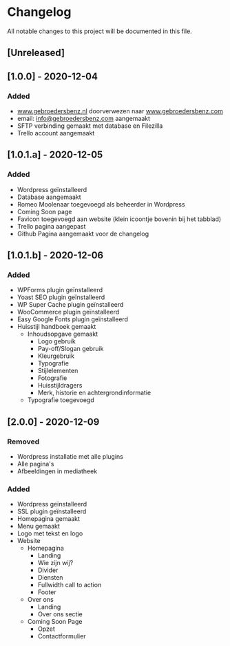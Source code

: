 # Changelog
All notable changes to this project will be documented in this file.

## [Unreleased]

## [1.0.0] - 2020-12-04
### Added
- www.gebroedersbenz.nl doorverwezen naar www.gebroedersbenz.com
- email: info@gebroedersbenz.com aangemaakt
- SFTP verbinding gemaakt met database en Filezilla
- Trello account aangemaakt

## [1.0.1.a] - 2020-12-05
### Added
- Wordpress geïnstalleerd
- Database aangemaakt
- Romeo Moolenaar toegevoegd als beheerder in Wordpress
- Coming Soon page
- Favicon toegevoegd aan website (klein icoontje bovenin bij het tabblad) 
- Trello pagina aangepast
- Github Pagina aangemaakt voor de changelog

## [1.0.1.b] - 2020-12-06
### Added
- WPForms plugin geïnstalleerd
- Yoast SEO plugin geïnstalleerd
- WP Super Cache plugin geïnstalleerd
- WooCommerce plugin geïnstalleerd
- Easy Google Fonts plugin geïnstalleerd
- Huisstijl handboek gemaakt
    - Inhoudsopgave gemaakt
        - Logo gebruik
        - Pay-off/Slogan gebruik
        - Kleurgebruik
        - Typografie
        - Stijlelementen
        - Fotografie
        - Huisstijldragers
        - Merk, historie en achtergrondinformatie
    - Typografie toegevoegd

## [2.0.0] - 2020-12-09
### Removed
- Wordpress installatie met alle plugins
- Alle pagina's
- Afbeeldingen in mediatheek

### Added
- Wordpress geïnstalleerd
- SSL plugin geïnstalleerd
- Homepagina gemaakt
- Menu gemaakt
- Logo met tekst en logo
- Website
    - Homepagina
        - Landing
        - Wie zijn wij?
        - Divider
        - Diensten
        - Fullwidth call to action
        - Footer
    - Over ons
        - Landing
        - Over ons sectie
    - Coming Soon Page
        - Opzet
        - Contactformulier
